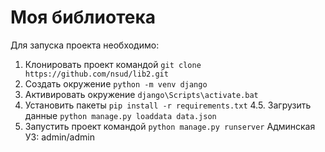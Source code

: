# Моя библиотека

Для запуска проекта необходимо: 

1. Клонировать проект командой ```git clone https://github.com/nsud/lib2.git```
2. Создать окружение ```python -m venv django```
3. Активировать окружение ```django\Scripts\activate.bat```
4. Установить пакеты ```pip install -r requirements.txt```
4.5. Загрузить данные ```python manage.py loaddata data.json```
5. Запустить проект командой ```python manage.py runserver```
Админская УЗ: admin/admin



